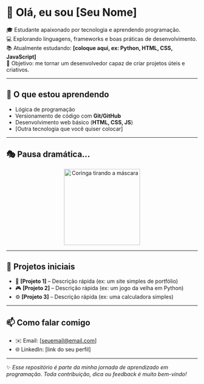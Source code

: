 # 👋 Olá, eu sou [Seu Nome]  

🎓 Estudante apaixonado por tecnologia e aprendendo programação.  
💻 Explorando linguagens, frameworks e boas práticas de desenvolvimento.  
📚 Atualmente estudando: **[coloque aqui, ex: Python, HTML, CSS, JavaScript]**  
🚀 Objetivo: me tornar um desenvolvedor capaz de criar projetos úteis e criativos.  

---

## 🌱 O que estou aprendendo  
- Lógica de programação  
- Versionamento de código com **Git/GitHub**  
- Desenvolvimento web básico (**HTML, CSS, JS**)  
- [Outra tecnologia que você quiser colocar]  

---

## 🎭 Pausa dramática...
<div align="center">
  <img src="assets/joker-mask.png" width="200" alt="Coringa tirando a máscara" />
</div>


---

## 📂 Projetos iniciais  
- 📝 **[Projeto 1]** – Descrição rápida (ex: um site simples de portfólio)  
- 🎮 **[Projeto 2]** – Descrição rápida (ex: um jogo da velha em Python)  
- ⚙️ **[Projeto 3]** – Descrição rápida (ex: uma calculadora simples)  

---

## 📫 Como falar comigo  
- ✉️ Email: [seuemail@email.com]  
- 🌐 LinkedIn: [link do seu perfil]  

---

✨ *Esse repositório é parte da minha jornada de aprendizado em programação. Toda contribuição, dica ou feedback é muito bem-vindo!*  
